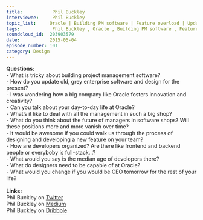```yaml
--- 
title:           Phil Buckley 
interviewee:     Phil Buckley 
topic_list:     Oracle | Building PM software | Feature overload | Updating enterprise software | Fostering innovation | Day-to-day | Dealing w/ management | Small teams | Future of managers | Waterfall & agile | New features | Developers at Oracle | Designer skills
tags:            Phil Buckley , Oracle , Building PM software , Feature overload , Updating enterprise software , Fostering innovation , Day-to-day , Dealing with management , Small teams , Future of managers , Waterfall  agile , New features , Developers at Oracle , Designer skills
soundcloud_id:  203903579
date:           2015-05-04
episode_number: 101
category: Design
---
```


<p class="show_notes_display"><b>Questions:</b><br>- What is tricky about building project management software?<br>- How do you update old, grey enterprise software and design for the present?<br>- I was wondering how a big company like Oracle fosters innovation and creativity?<br>- Can you talk about your day-to-day life at Oracle?<br>- What’s it like to deal with all the management in such a big shop?<br>- What do you think about the future of managers in software shops? Will these positions more and more vanish over time?<br>- It would be awesome if you could walk us through the process of designing and developing a new feature on your team?<br>- How are developers organized? Are there like frontend and backend people or everyboby is full-stack…?<br>- What would you say is the median age of developers there?<br>- What do designers need to be capable of at Oracle?<br>- What would you change if you would be CEO tomorrow for the rest of your life?<br><br><b>Links:</b><br>Phil Buckley on <a rel="nofollow" target="_blank" href="https://twitter.com/pbuck">Twitter</a><br>Phil Buckley on <a rel="nofollow" target="_blank" href="https://medium.com/@pbuck/has-recommended">Medium</a><br>Phil Buckley on <a rel="nofollow" target="_blank" href="https://dribbble.com/pbuck">Dribbble</a><br><br></p>
